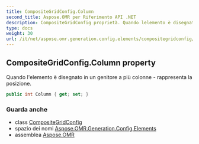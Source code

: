 ```yaml
---
title: CompositeGridConfig.Column
second_title: Aspose.OMR per Riferimento API .NET
description: CompositeGridConfig proprietà. Quando lelemento è disegnato in un genitore a più colonne  rappresenta la posizione.
type: docs
weight: 30
url: /it/net/aspose.omr.generation.config.elements/compositegridconfig/column/
---
```

## CompositeGridConfig.Column property

Quando l'elemento è disegnato in un genitore a più colonne - rappresenta la posizione.

```csharp
public int Column { get; set; }
```

### Guarda anche

* class [CompositeGridConfig](../)
* spazio dei nomi [Aspose.OMR.Generation.Config.Elements](../../compositegridconfig/)
* assemblea [Aspose.OMR](../../../)


